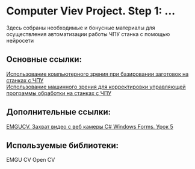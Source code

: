 # Computer Viev Project. Step 1: ... 
Здесь собраны необходимые и бонусные материалы для осуществления автоматизации работы ЧПУ станка с помощью нейросети 
## Основные ссылки:
[Использование компьютерного зрения при базировании заготовок на станках с ЧПУ](https://cyberleninka.ru/article/n/ispolzovanie-kompyuternogo-zreniya-pri-bazirovanii-zagotovok-na-stankah-s-chpu/viewer)  
[Использование машинного зрения для корректировки управляющей программы обработки на станках с ЧПУ](https://www.researchgate.net/publication/340444124_Ispolzovanie_masinnogo_zrenia_dla_korrektirovki_upravlausej_programmy_obrabotki_na_stankah_s_CPU)  
## Дополнительные ссылки:
[EMGUCV. Захват видео с веб камеры С# Windows Forms. Урок 5](https://www.youtube.com/watch?v=NyRRkI8MSb4)  
## Используемые библиотеки:
EMGU CV
Open CV
